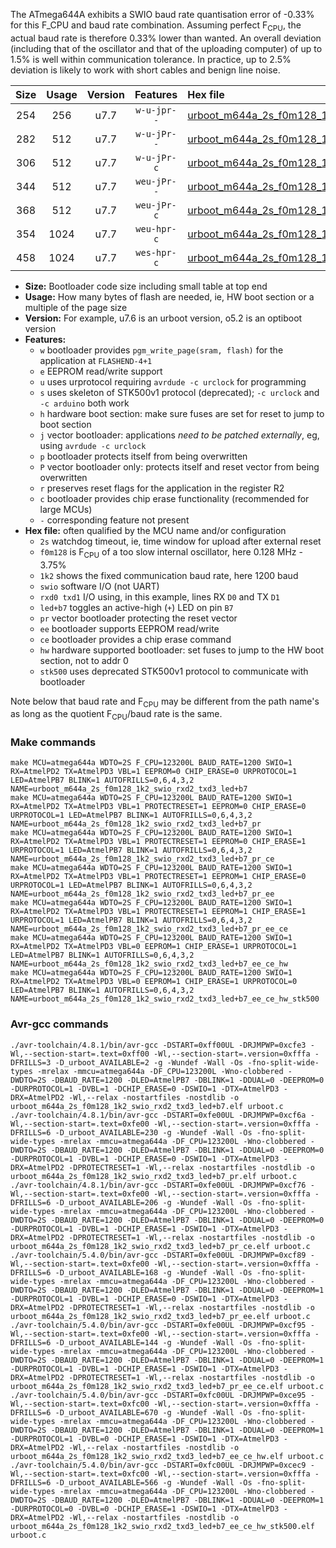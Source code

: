 The ATmega644A exhibits a SWIO baud rate quantisation error of -0.33% for this F_CPU and baud rate combination. Assuming perfect F<sub>CPU</sub>, the actual baud rate is therefore 0.33% lower than wanted. An overall deviation (including that of the oscillator and that of the uploading computer) of up to 1.5% is well within communication tolerance. In practice, up to 2.5% deviation is likely to work with short cables and benign line noise.

|Size|Usage|Version|Features|Hex file|
|:-:|:-:|:-:|:-:|:--|
|254|256|u7.7|`w-u-jpr--`|[urboot_m644a_2s_f0m128_1k2_swio_rxd2_txd3_led+b7.hex](https://raw.githubusercontent.com/stefanrueger/urboot.hex/main/u7.7/mcus/atmega644a/watchdog_2_s/internal_oscillator_f-3.75%25/%2B0m128000_hz/%2B%2B%2B1k2_baud/uart1_rxd2_txd3/led%2Bb7/urboot_m644a_2s_f0m128_1k2_swio_rxd2_txd3_led%2Bb7.hex)|
|282|512|u7.7|`w-u-jPr--`|[urboot_m644a_2s_f0m128_1k2_swio_rxd2_txd3_led+b7_pr.hex](https://raw.githubusercontent.com/stefanrueger/urboot.hex/main/u7.7/mcus/atmega644a/watchdog_2_s/internal_oscillator_f-3.75%25/%2B0m128000_hz/%2B%2B%2B1k2_baud/uart1_rxd2_txd3/led%2Bb7/urboot_m644a_2s_f0m128_1k2_swio_rxd2_txd3_led%2Bb7_pr.hex)|
|306|512|u7.7|`w-u-jPr-c`|[urboot_m644a_2s_f0m128_1k2_swio_rxd2_txd3_led+b7_pr_ce.hex](https://raw.githubusercontent.com/stefanrueger/urboot.hex/main/u7.7/mcus/atmega644a/watchdog_2_s/internal_oscillator_f-3.75%25/%2B0m128000_hz/%2B%2B%2B1k2_baud/uart1_rxd2_txd3/led%2Bb7/urboot_m644a_2s_f0m128_1k2_swio_rxd2_txd3_led%2Bb7_pr_ce.hex)|
|344|512|u7.7|`weu-jPr--`|[urboot_m644a_2s_f0m128_1k2_swio_rxd2_txd3_led+b7_pr_ee.hex](https://raw.githubusercontent.com/stefanrueger/urboot.hex/main/u7.7/mcus/atmega644a/watchdog_2_s/internal_oscillator_f-3.75%25/%2B0m128000_hz/%2B%2B%2B1k2_baud/uart1_rxd2_txd3/led%2Bb7/urboot_m644a_2s_f0m128_1k2_swio_rxd2_txd3_led%2Bb7_pr_ee.hex)|
|368|512|u7.7|`weu-jPr-c`|[urboot_m644a_2s_f0m128_1k2_swio_rxd2_txd3_led+b7_pr_ee_ce.hex](https://raw.githubusercontent.com/stefanrueger/urboot.hex/main/u7.7/mcus/atmega644a/watchdog_2_s/internal_oscillator_f-3.75%25/%2B0m128000_hz/%2B%2B%2B1k2_baud/uart1_rxd2_txd3/led%2Bb7/urboot_m644a_2s_f0m128_1k2_swio_rxd2_txd3_led%2Bb7_pr_ee_ce.hex)|
|354|1024|u7.7|`weu-hpr-c`|[urboot_m644a_2s_f0m128_1k2_swio_rxd2_txd3_led+b7_ee_ce_hw.hex](https://raw.githubusercontent.com/stefanrueger/urboot.hex/main/u7.7/mcus/atmega644a/watchdog_2_s/internal_oscillator_f-3.75%25/%2B0m128000_hz/%2B%2B%2B1k2_baud/uart1_rxd2_txd3/led%2Bb7/urboot_m644a_2s_f0m128_1k2_swio_rxd2_txd3_led%2Bb7_ee_ce_hw.hex)|
|458|1024|u7.7|`wes-hpr-c`|[urboot_m644a_2s_f0m128_1k2_swio_rxd2_txd3_led+b7_ee_ce_hw_stk500.hex](https://raw.githubusercontent.com/stefanrueger/urboot.hex/main/u7.7/mcus/atmega644a/watchdog_2_s/internal_oscillator_f-3.75%25/%2B0m128000_hz/%2B%2B%2B1k2_baud/uart1_rxd2_txd3/led%2Bb7/urboot_m644a_2s_f0m128_1k2_swio_rxd2_txd3_led%2Bb7_ee_ce_hw_stk500.hex)|

- **Size:** Bootloader code size including small table at top end
- **Usage:** How many bytes of flash are needed, ie, HW boot section or a multiple of the page size
- **Version:** For example, u7.6 is an urboot version, o5.2 is an optiboot version
- **Features:**
  + `w` bootloader provides `pgm_write_page(sram, flash)` for the application at `FLASHEND-4+1`
  + `e` EEPROM read/write support
  + `u` uses urprotocol requiring `avrdude -c urclock` for programming
  + `s` uses skeleton of STK500v1 protocol (deprecated); `-c urclock` and `-c arduino` both work
  + `h` hardware boot section: make sure fuses are set for reset to jump to boot section
  + `j` vector bootloader: applications *need to be patched externally*, eg, using `avrdude -c urclock`
  + `p` bootloader protects itself from being overwritten
  + `P` vector bootloader only: protects itself and reset vector from being overwritten
  + `r` preserves reset flags for the application in the register R2
  + `c` bootloader provides chip erase functionality (recommended for large MCUs)
  + `-` corresponding feature not present
- **Hex file:** often qualified by the MCU name and/or configuration
  + `2s` watchdog timeout, ie, time window for upload after external reset
  + `f0m128` is F<sub>CPU</sub> of a too slow internal oscillator, here 0.128 MHz - 3.75%
  + `1k2` shows the fixed communication baud rate, here 1200 baud
  + `swio` software I/O (not UART)
  + `rxd0 txd1` I/O using, in this example, lines RX `D0` and TX `D1`
  + `led+b7` toggles an active-high (`+`) LED on pin `B7`
  + `pr` vector bootloader protecting the reset vector
  + `ee` bootloader supports EEPROM read/write
  + `ce` bootloader provides a chip erase command
  + `hw` hardware supported bootloader: set fuses to jump to the HW boot section, not to addr 0
  + `stk500` uses deprecated STK500v1 protocol to communicate with bootloader


Note below that baud rate and F<sub>CPU</sub> may be different from the path name's as long as the quotient F<sub>CPU</sub>/baud rate is the same.

### Make commands
```
make MCU=atmega644a WDTO=2S F_CPU=123200L BAUD_RATE=1200 SWIO=1 RX=AtmelPD2 TX=AtmelPD3 VBL=1 EEPROM=0 CHIP_ERASE=0 URPROTOCOL=1 LED=AtmelPB7 BLINK=1 AUTOFRILLS=0,6,4,3,2 NAME=urboot_m644a_2s_f0m128_1k2_swio_rxd2_txd3_led+b7
make MCU=atmega644a WDTO=2S F_CPU=123200L BAUD_RATE=1200 SWIO=1 RX=AtmelPD2 TX=AtmelPD3 VBL=1 PROTECTRESET=1 EEPROM=0 CHIP_ERASE=0 URPROTOCOL=1 LED=AtmelPB7 BLINK=1 AUTOFRILLS=0,6,4,3,2 NAME=urboot_m644a_2s_f0m128_1k2_swio_rxd2_txd3_led+b7_pr
make MCU=atmega644a WDTO=2S F_CPU=123200L BAUD_RATE=1200 SWIO=1 RX=AtmelPD2 TX=AtmelPD3 VBL=1 PROTECTRESET=1 EEPROM=0 CHIP_ERASE=1 URPROTOCOL=1 LED=AtmelPB7 BLINK=1 AUTOFRILLS=0,6,4,3,2 NAME=urboot_m644a_2s_f0m128_1k2_swio_rxd2_txd3_led+b7_pr_ce
make MCU=atmega644a WDTO=2S F_CPU=123200L BAUD_RATE=1200 SWIO=1 RX=AtmelPD2 TX=AtmelPD3 VBL=1 PROTECTRESET=1 EEPROM=1 CHIP_ERASE=0 URPROTOCOL=1 LED=AtmelPB7 BLINK=1 AUTOFRILLS=0,6,4,3,2 NAME=urboot_m644a_2s_f0m128_1k2_swio_rxd2_txd3_led+b7_pr_ee
make MCU=atmega644a WDTO=2S F_CPU=123200L BAUD_RATE=1200 SWIO=1 RX=AtmelPD2 TX=AtmelPD3 VBL=1 PROTECTRESET=1 EEPROM=1 CHIP_ERASE=1 URPROTOCOL=1 LED=AtmelPB7 BLINK=1 AUTOFRILLS=0,6,4,3,2 NAME=urboot_m644a_2s_f0m128_1k2_swio_rxd2_txd3_led+b7_pr_ee_ce
make MCU=atmega644a WDTO=2S F_CPU=123200L BAUD_RATE=1200 SWIO=1 RX=AtmelPD2 TX=AtmelPD3 VBL=0 EEPROM=1 CHIP_ERASE=1 URPROTOCOL=1 LED=AtmelPB7 BLINK=1 AUTOFRILLS=0,6,4,3,2 NAME=urboot_m644a_2s_f0m128_1k2_swio_rxd2_txd3_led+b7_ee_ce_hw
make MCU=atmega644a WDTO=2S F_CPU=123200L BAUD_RATE=1200 SWIO=1 RX=AtmelPD2 TX=AtmelPD3 VBL=0 EEPROM=1 CHIP_ERASE=1 URPROTOCOL=0 LED=AtmelPB7 BLINK=1 AUTOFRILLS=0,6,4,3,2 NAME=urboot_m644a_2s_f0m128_1k2_swio_rxd2_txd3_led+b7_ee_ce_hw_stk500
```

### Avr-gcc commands
```
./avr-toolchain/4.8.1/bin/avr-gcc -DSTART=0xff00UL -DRJMPWP=0xcfe3 -Wl,--section-start=.text=0xff00 -Wl,--section-start=.version=0xfffa -DFRILLS=3 -D_urboot_AVAILABLE=2 -g -Wundef -Wall -Os -fno-split-wide-types -mrelax -mmcu=atmega644a -DF_CPU=123200L -Wno-clobbered -DWDTO=2S -DBAUD_RATE=1200 -DLED=AtmelPB7 -DBLINK=1 -DDUAL=0 -DEEPROM=0 -DURPROTOCOL=1 -DVBL=1 -DCHIP_ERASE=0 -DSWIO=1 -DTX=AtmelPD3 -DRX=AtmelPD2 -Wl,--relax -nostartfiles -nostdlib -o urboot_m644a_2s_f0m128_1k2_swio_rxd2_txd3_led+b7.elf urboot.c
./avr-toolchain/4.8.1/bin/avr-gcc -DSTART=0xfe00UL -DRJMPWP=0xcf6a -Wl,--section-start=.text=0xfe00 -Wl,--section-start=.version=0xfffa -DFRILLS=6 -D_urboot_AVAILABLE=230 -g -Wundef -Wall -Os -fno-split-wide-types -mrelax -mmcu=atmega644a -DF_CPU=123200L -Wno-clobbered -DWDTO=2S -DBAUD_RATE=1200 -DLED=AtmelPB7 -DBLINK=1 -DDUAL=0 -DEEPROM=0 -DURPROTOCOL=1 -DVBL=1 -DCHIP_ERASE=0 -DSWIO=1 -DTX=AtmelPD3 -DRX=AtmelPD2 -DPROTECTRESET=1 -Wl,--relax -nostartfiles -nostdlib -o urboot_m644a_2s_f0m128_1k2_swio_rxd2_txd3_led+b7_pr.elf urboot.c
./avr-toolchain/4.8.1/bin/avr-gcc -DSTART=0xfe00UL -DRJMPWP=0xcf76 -Wl,--section-start=.text=0xfe00 -Wl,--section-start=.version=0xfffa -DFRILLS=6 -D_urboot_AVAILABLE=206 -g -Wundef -Wall -Os -fno-split-wide-types -mrelax -mmcu=atmega644a -DF_CPU=123200L -Wno-clobbered -DWDTO=2S -DBAUD_RATE=1200 -DLED=AtmelPB7 -DBLINK=1 -DDUAL=0 -DEEPROM=0 -DURPROTOCOL=1 -DVBL=1 -DCHIP_ERASE=1 -DSWIO=1 -DTX=AtmelPD3 -DRX=AtmelPD2 -DPROTECTRESET=1 -Wl,--relax -nostartfiles -nostdlib -o urboot_m644a_2s_f0m128_1k2_swio_rxd2_txd3_led+b7_pr_ce.elf urboot.c
./avr-toolchain/5.4.0/bin/avr-gcc -DSTART=0xfe00UL -DRJMPWP=0xcf89 -Wl,--section-start=.text=0xfe00 -Wl,--section-start=.version=0xfffa -DFRILLS=6 -D_urboot_AVAILABLE=168 -g -Wundef -Wall -Os -fno-split-wide-types -mrelax -mmcu=atmega644a -DF_CPU=123200L -Wno-clobbered -DWDTO=2S -DBAUD_RATE=1200 -DLED=AtmelPB7 -DBLINK=1 -DDUAL=0 -DEEPROM=1 -DURPROTOCOL=1 -DVBL=1 -DCHIP_ERASE=0 -DSWIO=1 -DTX=AtmelPD3 -DRX=AtmelPD2 -DPROTECTRESET=1 -Wl,--relax -nostartfiles -nostdlib -o urboot_m644a_2s_f0m128_1k2_swio_rxd2_txd3_led+b7_pr_ee.elf urboot.c
./avr-toolchain/5.4.0/bin/avr-gcc -DSTART=0xfe00UL -DRJMPWP=0xcf95 -Wl,--section-start=.text=0xfe00 -Wl,--section-start=.version=0xfffa -DFRILLS=6 -D_urboot_AVAILABLE=144 -g -Wundef -Wall -Os -fno-split-wide-types -mrelax -mmcu=atmega644a -DF_CPU=123200L -Wno-clobbered -DWDTO=2S -DBAUD_RATE=1200 -DLED=AtmelPB7 -DBLINK=1 -DDUAL=0 -DEEPROM=1 -DURPROTOCOL=1 -DVBL=1 -DCHIP_ERASE=1 -DSWIO=1 -DTX=AtmelPD3 -DRX=AtmelPD2 -DPROTECTRESET=1 -Wl,--relax -nostartfiles -nostdlib -o urboot_m644a_2s_f0m128_1k2_swio_rxd2_txd3_led+b7_pr_ee_ce.elf urboot.c
./avr-toolchain/5.4.0/bin/avr-gcc -DSTART=0xfc00UL -DRJMPWP=0xce95 -Wl,--section-start=.text=0xfc00 -Wl,--section-start=.version=0xfffa -DFRILLS=6 -D_urboot_AVAILABLE=670 -g -Wundef -Wall -Os -fno-split-wide-types -mrelax -mmcu=atmega644a -DF_CPU=123200L -Wno-clobbered -DWDTO=2S -DBAUD_RATE=1200 -DLED=AtmelPB7 -DBLINK=1 -DDUAL=0 -DEEPROM=1 -DURPROTOCOL=1 -DVBL=0 -DCHIP_ERASE=1 -DSWIO=1 -DTX=AtmelPD3 -DRX=AtmelPD2 -Wl,--relax -nostartfiles -nostdlib -o urboot_m644a_2s_f0m128_1k2_swio_rxd2_txd3_led+b7_ee_ce_hw.elf urboot.c
./avr-toolchain/5.4.0/bin/avr-gcc -DSTART=0xfc00UL -DRJMPWP=0xcec9 -Wl,--section-start=.text=0xfc00 -Wl,--section-start=.version=0xfffa -DFRILLS=6 -D_urboot_AVAILABLE=566 -g -Wundef -Wall -Os -fno-split-wide-types -mrelax -mmcu=atmega644a -DF_CPU=123200L -Wno-clobbered -DWDTO=2S -DBAUD_RATE=1200 -DLED=AtmelPB7 -DBLINK=1 -DDUAL=0 -DEEPROM=1 -DURPROTOCOL=0 -DVBL=0 -DCHIP_ERASE=1 -DSWIO=1 -DTX=AtmelPD3 -DRX=AtmelPD2 -Wl,--relax -nostartfiles -nostdlib -o urboot_m644a_2s_f0m128_1k2_swio_rxd2_txd3_led+b7_ee_ce_hw_stk500.elf urboot.c
```


